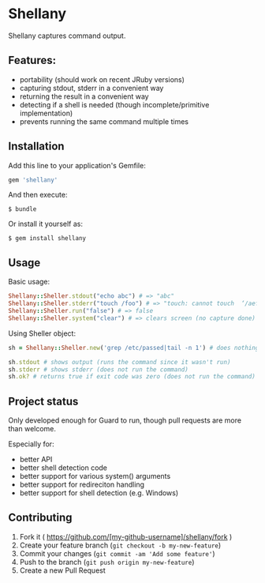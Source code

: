 # Shellany

Shellany captures command output.

## Features:

- portability (should work on recent JRuby versions)
- capturing stdout, stderr in a convenient way
- returning the result in a convenient way
- detecting if a shell is needed (though incomplete/primitive implementation)
- prevents running the same command multiple times

## Installation

Add this line to your application's Gemfile:

```ruby
gem 'shellany'
```

And then execute:

    $ bundle

Or install it yourself as:

    $ gem install shellany

## Usage

Basic usage:

```ruby
Shellany::Sheller.stdout("echo abc") # => "abc"
Shellany::Sheller.stderr("touch /foo") # => "touch: cannot touch  ‘/aef’: Permission denied
Shellany::Sheller.run("false") # => false
Shellany::Sheller.system("clear") # => clears screen (no capture done)
```

Using Sheller object:

```ruby
sh = Shellany::Sheller.new('grep /etc/passed|tail -n 1') # does nothing

sh.stdout # shows output (runs the command since it wasn't run)
sh.stderr # shows stderr (does not run the command)
sh.ok? # returns true if exit code was zero (does not run the command)
```

## Project status

Only developed enough for Guard to run, though pull requests are more than welcome.

Especially for:

- better API
- better shell detection code
- better support for various system() arguments
- better support for redireciton handling
- better support for shell detection (e.g. Windows)

## Contributing

1. Fork it ( https://github.com/[my-github-username]/shellany/fork )
2. Create your feature branch (`git checkout -b my-new-feature`)
3. Commit your changes (`git commit -am 'Add some feature'`)
4. Push to the branch (`git push origin my-new-feature`)
5. Create a new Pull Request
